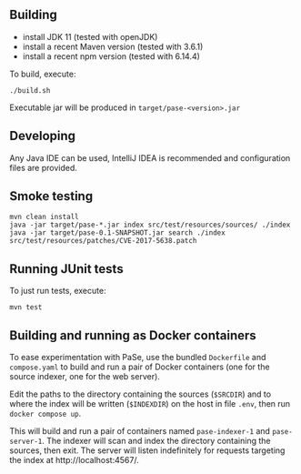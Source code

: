 ## Building
 - install JDK 11 (tested with openJDK)
 - install a recent Maven version (tested with 3.6.1)
 - install a recent npm version (tested with 6.14.4)

To build, execute:
```
./build.sh
```

Executable jar will be produced in `target/pase-<version>.jar`

## Developing

Any Java IDE can be used, IntelliJ IDEA is recommended and configuration files are provided.

## Smoke testing

```
mvn clean install
java -jar target/pase-*.jar index src/test/resources/sources/ ./index
java -jar target/pase-0.1-SNAPSHOT.jar search ./index src/test/resources/patches/CVE-2017-5638.patch
```

## Running JUnit tests

To just run tests, execute:
```
mvn test
```

## Building and running as Docker containers

To ease experimentation with PaSe, use the bundled `Dockerfile` and `compose.yaml`
to build and run a pair of Docker containers (one for the source indexer, one for the web server).

Edit the paths to the directory containing the sources (`$SRCDIR`) and to where the index will be
written (`$INDEXDIR`) on the host in file `.env`, then run `docker compose up`.

This will build and run a pair of containers named `pase-indexer-1` and `pase-server-1`.
The indexer will scan and index the directory containing the sources, then exit.
The server will listen indefinitely for requests targeting the index at http://localhost:4567/.
